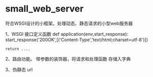 # small_web_server
符合WSGI设计的小框架。处理动态、静态请求的小型web服务器

1、WSGI 接口定义函数 
  def  application(env,start_response):
    start_response('200OK',[('Content-Type','text/html;charset=utf-8')])
    
    return ....
    
2、路由功能。 带参数的装饰器，将请求和处理函数 存储入字典

3、伪静态 url
